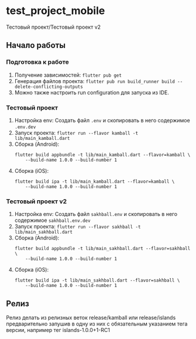 # test_project_mobile

Тестовый проект/Тестовый проект v2

## Начало работы

### Подготовка к работе

1. Получение зависимостей: `flutter pub get`
2. Генерация файлов проекта: `flutter pub run build_runner build --delete-conflicting-outputs`
3. Можно также настроить run configuration для запуска из IDE.

### Тестовый проект

1. Настройка env: Создать файл `.env` и скопировать в него содержимое `.env.dev`
2. Запуск проекта: `flutter run --flavor kamball -t lib/main_kamball.dart`
3. Сборка (Android):
   ```
   flutter build appbundle -t lib/main_kamball.dart --flavor=kamball \
       --build-name 1.0.0 --build-number 1 
   ```
4. Сборка (iOS):
   ```
   flutter build ipa -t lib/main_kamball.dart --flavor=kamball \
       --build-name 1.0.0 --build-number 1
   ```

### Тестовый проект v2

1. Настройка env: Создать файл `sakhball.env` и скопировать в него содержимое
   `sakhball.env.dev`
2. Запуск проекта: `flutter run --flavor sakhball -t lib/main_sakhball.dart`
3. Сборка (Android):
   ```
   flutter build appbundle -t lib/main_sakhball.dart --flavor=sakhball \
       --build-name 1.0.0 --build-number 1
   ```
4. Сборка (iOS):
   ```
   flutter build ipa -t lib/main_sakhball.dart --flavor=sakhball \
       --build-name 1.0.0 --build-number 1
   ```

## Релиз 
   Релиз делать из релизных веток release/kamball или release/islands предварительно запушив в одну из них с обязательным
   указанием тега версии, например тег islands-1.0.0+1-RC1
  
